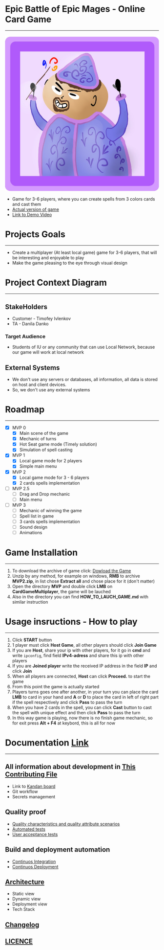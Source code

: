 # Epic Battle of Epic Mages - Online Card Game
---

![Logo](Images/Logo.png)

- Game for 3-6 players, where you can create spells from 3 colors cards and cast them
- [Actual version of game](MVP2)
- [Link to Demo Video](https://disk.yandex.ru/d/6V6_0WVCYTa-lw)
# Projects Goals
---
- Create a multiplayer (At least local game) game for 3-6 players, that will be interesting and enjoyable to play
- Make the game pleasing to the eye through visual design
# Project Context Diagram
---
## StakeHolders
 - Customer - Timofey Ivlenkov
 - TA - Danila Danko
### Target Audience
- Students of IU or any community that can use Local Network, because our game will work at local network
## External Systems
- We don't use any servers or databases, all information, all data is stored on host and client devices.
- So, we don't use any external systems

# Roadmap
---
- [X] MVP 0
     - [X] Main scene of the game
     - [X] Mechanic of turns
     - [X] Hot Seat game mode (Timely solution)
     - [X] Simulation of spell casting
- [X] MVP 1
    - [X] Local game mode for 2 players
    - [X] Simple main menu
- [X] MVP 2
    - [X] Local game mode for 3 - 6 players
    - [X] 2 cards spells implementation
- [ ] MVP 2.5
    - [ ] Drag and Drop mechanic
    - [ ] Main menu
- [ ] MVP 3 
    - [ ] Mechanic of winning the game
    - [ ] Spell list in game
    - [ ] 3 cards spells implementation
    - [ ] Sound design
    - [ ] Animations
    
# Game Installation
--- 
1. To download the archive of game click: [Dowload the Game](https://downgit.github.io/#/home?url=https:%2F%2Fgithub.com%2FTeam43CardGame%2FGame%2Ftree%2Fmain%2FMVP2)
2. Unzip by any method, for example on windows, **RMB** to archive **MVP2.zip**, in list chose **Extract all** and chose place for it (don't matter)
3. Open the directory **MVP** and double click **LMB** on **CardGameMultiplayer**, the game will be lauched
4. Also in the directory you can find **HOW_TO_LAUCH_GAME.md** with similar instruction
# Usage insructions - How to play
---
1. Click **START** button
2. 1 player must click **Host Game**, all other players should click **Join Game**
3. If you are **Host**, share your ip with other players, for it go in **cmd** and write `ipconfig`, find field **IPv4-adress** and share this ip with other players
4. If you are **Joined player** write the received IP address in the field **IP** and click **Join**
5. When all players are connected, **Host** can click **Proceed.** to start the game
6. From this point the game is actually started
7. Players turns goes one after another, in your turn you can place the card **LMB** to card in your hand and **A** or **D** to place the card in left of right part if the spell respectively and click **Pass** to pass the turn
8. When you have 2 cards in the spell, you can click **Cast** button to cast the spell with unique effect and then click **Pass** to pass the turn
9. In this way game is playing, now there is no finish game mechanic, so for exit press **Alt + F4** at keybord, this is all for now
# Documentation [Link](docs)
---
## All information about development in [This Contributing File](CONTRIBUTING.md)
- Link to [Kandan board](https://github.com/orgs/Team43CardGame/projects/6)
- Git workflow
- Secrets management
## Quality proof
 - [Quality characteristics and quality attribute scenarios](docs/quality-attributes/quality-attribute-scenarios.md)
 - [Automated tests](quality-assurance/automated-tests.md)
 - [User acceptance tests](quality-assurance/user-acceptance-tests.md)
## Build and deployment automation
 - [Continuos Integration](automation/continuous-integration.md)
 - [Continuos Deployment](dautomation/continuous-delivery.md)
## [Architecture](architecture/architecture.md)
 - Static view
 - Dynamic view
 - Deployment view
 - Tech Stack
## [Changelog](Changelog.md)
## [LICENCE](LICENSE.txt)
